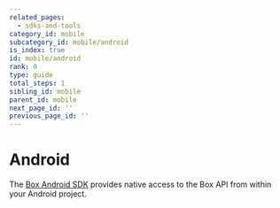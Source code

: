 ```yaml
---
related_pages:
  - sdks-and-tools
category_id: mobile
subcategory_id: mobile/android
is_index: true
id: mobile/android
rank: 0
type: guide
total_steps: 1
sibling_id: mobile
parent_id: mobile
next_page_id: ''
previous_page_id: ''
---
```


# Android

The [Box Android SDK][android-sdk] provides native access to the Box API from
within your Android project.

[android-sdk]: https://github.com/box/box-android-sdk
